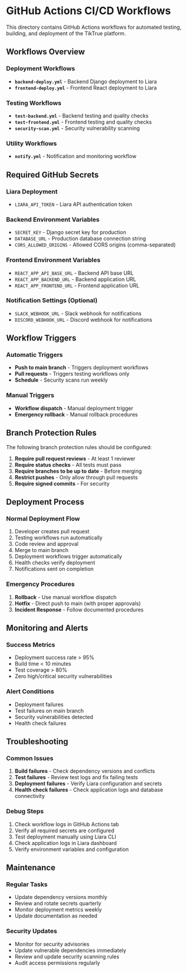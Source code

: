# GitHub Actions CI/CD Workflows

This directory contains GitHub Actions workflows for automated testing, building, and deployment of the TikTrue platform.

## Workflows Overview

### Deployment Workflows
- **`backend-deploy.yml`** - Backend Django deployment to Liara
- **`frontend-deploy.yml`** - Frontend React deployment to Liara

### Testing Workflows
- **`test-backend.yml`** - Backend testing and quality checks
- **`test-frontend.yml`** - Frontend testing and quality checks
- **`security-scan.yml`** - Security vulnerability scanning

### Utility Workflows
- **`notify.yml`** - Notification and monitoring workflow

## Required GitHub Secrets

### Liara Deployment
- `LIARA_API_TOKEN` - Liara API authentication token

### Backend Environment Variables
- `SECRET_KEY` - Django secret key for production
- `DATABASE_URL` - Production database connection string
- `CORS_ALLOWED_ORIGINS` - Allowed CORS origins (comma-separated)

### Frontend Environment Variables
- `REACT_APP_API_BASE_URL` - Backend API base URL
- `REACT_APP_BACKEND_URL` - Backend application URL
- `REACT_APP_FRONTEND_URL` - Frontend application URL

### Notification Settings (Optional)
- `SLACK_WEBHOOK_URL` - Slack webhook for notifications
- `DISCORD_WEBHOOK_URL` - Discord webhook for notifications

## Workflow Triggers

### Automatic Triggers
- **Push to main branch** - Triggers deployment workflows
- **Pull requests** - Triggers testing workflows only
- **Schedule** - Security scans run weekly

### Manual Triggers
- **Workflow dispatch** - Manual deployment trigger
- **Emergency rollback** - Manual rollback procedures

## Branch Protection Rules

The following branch protection rules should be configured:

1. **Require pull request reviews** - At least 1 reviewer
2. **Require status checks** - All tests must pass
3. **Require branches to be up to date** - Before merging
4. **Restrict pushes** - Only allow through pull requests
5. **Require signed commits** - For security

## Deployment Process

### Normal Deployment Flow
1. Developer creates pull request
2. Testing workflows run automatically
3. Code review and approval
4. Merge to main branch
5. Deployment workflows trigger automatically
6. Health checks verify deployment
7. Notifications sent on completion

### Emergency Procedures
1. **Rollback** - Use manual workflow dispatch
2. **Hotfix** - Direct push to main (with proper approvals)
3. **Incident Response** - Follow documented procedures

## Monitoring and Alerts

### Success Metrics
- Deployment success rate > 95%
- Build time < 10 minutes
- Test coverage > 80%
- Zero high/critical security vulnerabilities

### Alert Conditions
- Deployment failures
- Test failures on main branch
- Security vulnerabilities detected
- Health check failures

## Troubleshooting

### Common Issues
1. **Build failures** - Check dependency versions and conflicts
2. **Test failures** - Review test logs and fix failing tests
3. **Deployment failures** - Verify Liara configuration and secrets
4. **Health check failures** - Check application logs and database connectivity

### Debug Steps
1. Check workflow logs in GitHub Actions tab
2. Verify all required secrets are configured
3. Test deployment manually using Liara CLI
4. Check application logs in Liara dashboard
5. Verify environment variables and configuration

## Maintenance

### Regular Tasks
- Update dependency versions monthly
- Review and rotate secrets quarterly
- Monitor deployment metrics weekly
- Update documentation as needed

### Security Updates
- Monitor for security advisories
- Update vulnerable dependencies immediately
- Review and update security scanning rules
- Audit access permissions regularly